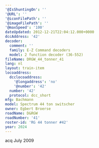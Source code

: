 ```yaml
---
'@IsShuntingOn': ''
'@URL': ''
'@iconFilePath': ''
'@imageFilePath': ''
'@maxSpeed': '100'
dateUpdated: 2012-12-21T22:04:12.000+0000
dccAddress: '42'
decoder:
  comment: ''
  family: E-Z Command decoders
  model: 2 function decoder (36-552)
fileName: DRGW_44_tonner_41
lang: nl
layout: train-item
locoaddress:
  dcclocoaddress:
    '@longaddress': 'no'
    '@number': '42'
  number: '42'
  protocol: dcc_short
mfg: Bachmann
model: Spectrum 44 ton switscher
owner: Egbert Broerse
roadName: D&RGW
roadNumber: '41'
roster-id: 'RG 44 tonner #42'
year: 2024
---
```

acq July 2009

